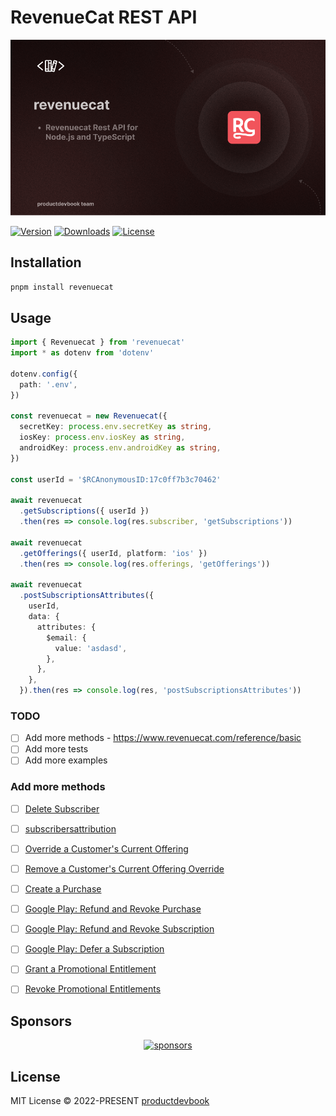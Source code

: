 # RevenueCat REST API

![RevenueCat](https://github.com/productdevbookcom/revenuecat/blob/main/.github/assets/revenuecat.png?raw=true)

 <p>
    <a href="https://www.npmjs.com/package/revenuecat"><img src="https://img.shields.io/npm/v/revenuecat.svg?style=flat&colorA=002438&colorB=28CF8D" alt="Version"></a>
    <a href="https://www.npmjs.com/package/revenuecat"><img src="https://img.shields.io/npm/dm/revenuecat.svg?style=flat&colorA=002438&colorB=28CF8D" alt="Downloads"></a>
    <a href="./LICENSE"><img src="https://img.shields.io/github/license/huntersofbook/huntersofbook.svg?style=flat&colorA=002438&colorB=28CF8D" alt="License"></a>
  </p>

## Installation
```bash
pnpm install revenuecat
```

## Usage
```ts
import { Revenuecat } from 'revenuecat'
import * as dotenv from 'dotenv'

dotenv.config({
  path: '.env',
})

const revenuecat = new Revenuecat({
  secretKey: process.env.secretKey as string,
  iosKey: process.env.iosKey as string,
  androidKey: process.env.androidKey as string,
})

const userId = '$RCAnonymousID:17c0ff7b3c70462'

await revenuecat
  .getSubscriptions({ userId })
  .then(res => console.log(res.subscriber, 'getSubscriptions'))

await revenuecat
  .getOfferings({ userId, platform: 'ios' })
  .then(res => console.log(res.offerings, 'getOfferings'))

await revenuecat
  .postSubscriptionsAttributes({
    userId,
    data: {
      attributes: {
        $email: {
          value: 'asdasd',
        },
      },
    },
  }).then(res => console.log(res, 'postSubscriptionsAttributes'))
```

### TODO

- [ ] Add more methods - https://www.revenuecat.com/reference/basic
- [ ] Add more tests
- [ ] Add more examples

### Add more methods
- [ ] [Delete Subscriber](https://www.revenuecat.com/reference/delete-subscriber)
- [ ] [subscribersattribution](https://www.revenuecat.com/reference/subscribersattribution)
- [ ] [Override a Customer's Current Offering](https://www.revenuecat.com/reference/override-offering)
- [ ] [Remove a Customer's Current Offering Override](https://www.revenuecat.com/reference/delete-offering-override)
- [ ] [Create a Purchase](https://www.revenuecat.com/reference/receipts)
- [ ] [Google Play: Refund and Revoke Purchase](https://www.revenuecat.com/reference/refund-a-google-subscription)
- [ ] [Google Play: Refund and Revoke Subscription](https://www.revenuecat.com/reference/revoke-a-google-subscription)
- [ ] [Google Play: Defer a Subscription](https://www.revenuecat.com/reference/defer-a-google-subscription)
- [ ] [Grant a Promotional Entitlement](https://www.revenuecat.com/reference/grant-a-promotional-entitlement)
- [ ] [Revoke Promotional Entitlements](https://www.revenuecat.com/reference/revoke-promotional-entitlements)


## Sponsors

<p align="center">
  <a href="https://cdn.jsdelivr.net/gh/oku-ui/static/sponsors/sponsors.svg">
    <img alt="sponsors" src='https://cdn.jsdelivr.net/gh/oku-ui/static/sponsors/sponsors.svg'/>
  </a>
</p>


## License

MIT License © 2022-PRESENT [productdevbook](https://github.com/productdevbook)